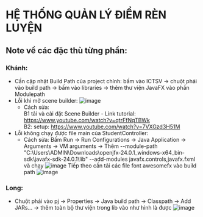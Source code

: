 # HỆ THỐNG QUẢN LÝ ĐIỂM RÈN LUYỆN 

## Note về các đặc thù từng phần:
### Khánh:
- Cần cập nhật Build Path của project chính: bấm vào ICTSV -> chuột phải vào build path -> bấm vào libraries -> thêm thư viện JavaFX vào phần Modulepath
- Lỗi khi mở scene builder: ![image](https://github.com/user-attachments/assets/bc144e31-8218-4d3f-b3df-79c0ca541a44)
  - Cách sửa:  
  B1 tải và cài đặt Scene Builder - Link tutorial: https://www.youtube.com/watch?v=qtrFfNqTBWk  
  B2: setup: https://www.youtube.com/watch?v=7VXGzd3H51M
- Lỗi không chạy được file main của StudentController:
  - Cách sửa: Bấm Run -> Run Configurations -> Java Application -> Arguments -> VM arguments -> Thêm --module-path "C:\Users\ADMIN\Downloads\openjfx-24.0.1_windows-x64_bin-sdk\javafx-sdk-24.0.1\lib" --add-modules javafx.controls,javafx.fxml và chạy
  ![image](https://github.com/user-attachments/assets/70582ecf-507a-4c2d-8b89-39e0acd9f14c)
  Tiếp theo cần tải các file font awesomefx vào build path ![image](https://github.com/user-attachments/assets/ad7fd3f5-c0b7-4603-a3d7-0aaa49ccc124)



### Long:
- Chuột phải vào pj -> Properties -> Java build path -> Classpath -> Add JARs... -> thêm toàn bộ thư viện trong lib vào như hình là được
  ![image](https://github.com/user-attachments/assets/51e3f0d8-7286-4743-a6c9-6c5e43a1027e)

  

